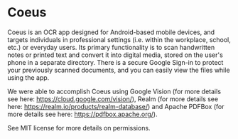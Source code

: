 # Coeus
Coeus is an OCR app designed for Android-based mobile devices, and targets individuals in professional settings (i.e.
within the workplace, school, etc.) or everyday users. Its primary functionality is to scan handwritten notes or 
printed text and convert it into digital media, stored on the user's phone in a separate directory. There is a secure
Google Sign-in to protect your previously scanned documents, and you can easily view the files while using the app. 

We were able to accomplish Coeus using Google Vision (for more details see here: https://cloud.google.com/vision/),
Realm (for more details see here: https://realm.io/products/realm-database/) and Apache PDFBox (for more details see here: 
https://pdfbox.apache.org/). 

See MIT license for more details on permissions. 


